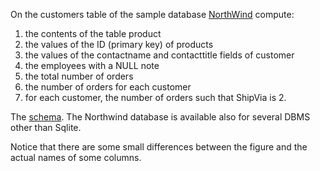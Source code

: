 On the customers table of the sample database [NorthWind](https://github.com/gdv/foundationsCS-2018/raw/master/ex-data/Northwind/Northwind_large.sqlite) compute:

1.  the contents of the table product
1.  the values of the ID (primary key) of products
1.  the values of the contactname and contacttitle fields of customer
1.  the employees with a NULL note
1.  the total number of orders
1.  the number of orders for each customer
1.  for each customer, the number of orders such that ShipVia is 2.




The [schema](https://github.com/gdv/foundationsCS-2018/raw/master/ex-data/Northwind_ERD.png).
The Northwind database is available also for several DBMS other than
Sqlite.

Notice that there are some small differences between the figure and the
actual names of some columns.

